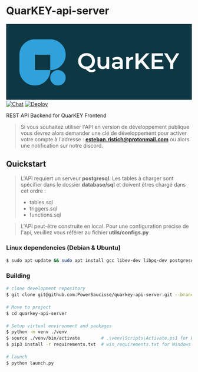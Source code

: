 # QuarKEY-api-server

![Quarkey logo](https://github.com/PowerSaucisse/quarkey-api-server/blob/main/assets/img/quarkey-full.png?raw=true) [![Chat](https://img.shields.io/badge/chat-on%20discord-7289da.svg)](https://discord.gg/PatReunPk5) [![Deploy](https://www.herokucdn.com/deploy/button.svg)](https://heroku.com/deploy?template=https://github.com/PowerSaucisse/Quarkey-api-server)

REST API Backend for QuarKEY Frontend

> Si vous souhaitez utiliser l'API en version de développement 
> publique vous devrez alors demander une clé de développement 
> pour activer votre compte à l'adresse : **esteban.ristich@protonmail.com** 
> ou alors une notification sur notre discord.

## Quickstart

> L'API requiert un serveur **postgresql**. Les tables à charger
> sont spécifier dans le dossier **database/sql** et doivent
> êtres chargé dans cet ordre :
> - tables.sql
> - triggers.sql
> - functions.sql

> L'API peut-être construite en local. Pour une configuration 
> précise de l'api, veuillez vous référer au fichier **utils/configs.py**

### Linux dependencies (Debian & Ubuntu)

```bash
$ sudo apt update && sudo apt install gcc libev-dev libpq-dev postgresql python3 python3-venv
```

### Building

```bash
# clone development repository
$ git clone git@github.com:PowerSaucisse/quarkey-api-server.git --branch dev

# Move to project
$ cd quarkey-api-server

# Setup virtual environment and packages
$ python -m venv ./venv             
$ source ./venv/bin/activate        # .\venv\Scripts\Activate.ps1 for Windows
$ pip3 install -r requirements.txt  # win_requirements.txt for Windows

# launch
$ python launch.py
```
